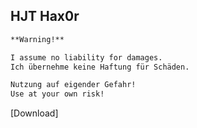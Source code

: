 ## HJT Hax0r

```markdown
**Warning!**

I assume no liability for damages.
Ich übernehme keine Haftung für Schäden.

Nutzung auf eigender Gefahr!
Use at your own risk!
```

[Download]